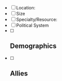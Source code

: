 - [ ] Location: 
- [ ] Size
- [ ] Specialty/Resource: 
- [ ] Political System
- [ ] Demographics
	-  
- [ ] Allies
	- 